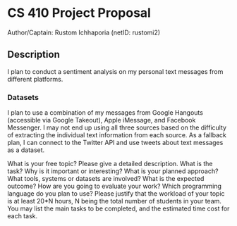 # CS 410 Project Proposal

Author/Captain: Rustom Ichhaporia (netID: rustomi2)

## Description

I plan to conduct a sentiment analysis on my personal text messages from different platforms. 



### Datasets

I plan to use a combination of my messages from Google Hangouts (accessible via Google Takeout), Apple iMessage, and Facebook Messenger. I may not end up using all three sources based on the difficulty of extracting the individual text information from each source. As a fallback plan, I can connect to the Twitter API and use tweets about text messages as a dataset.


What is your free topic? Please give a detailed description. What is the task? Why is it important or interesting? What is your planned approach? What tools, systems or datasets are involved? What is the expected outcome? How are you going to evaluate your work?
Which programming language do you plan to use?
Please justify that the workload of your topic is at least 20*N hours, N being the total number of students in your team. You may list the main tasks to be completed, and the estimated time cost for each task.
